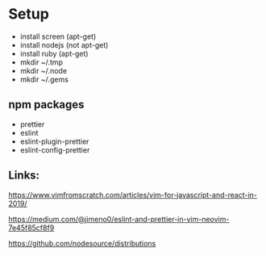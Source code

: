 # Setup

* install screen (apt-get)
* install nodejs (not apt-get)
* install ruby (apt-get)
* mkdir ~/.tmp
* mkdir ~/.node
* mkdir ~/.gems

## npm packages
* prettier
* eslint
* eslint-plugin-prettier
* eslint-config-prettier


## Links:
https://www.vimfromscratch.com/articles/vim-for-javascript-and-react-in-2019/

https://medium.com/@jimeno0/eslint-and-prettier-in-vim-neovim-7e45f85cf8f9

https://github.com/nodesource/distributions
